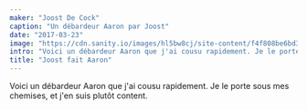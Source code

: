 ```yaml
---
maker: "Joost De Cock"
caption: "Un débardeur Aaron par Joost"
date: "2017-03-23"
image: "https://cdn.sanity.io/images/hl5bw8cj/site-content/f4f808be6bd3b6f7dd33c4da10e7dd81a8a89df8-2048x1365.jpg"
intro: "Voici un débardeur Aaron que j'ai cousu rapidement. Je le porte sous mes chemises, et j'en suis plutôt content."
title: "Joost fait Aaron"
---
```



Voici un débardeur Aaron que j'ai cousu rapidement. Je le porte sous mes chemises, et j'en suis plutôt content.

